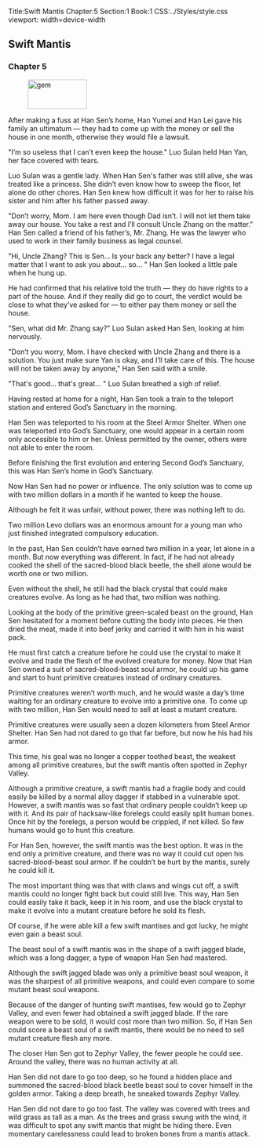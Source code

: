 Title:Swift Mantis 
Chapter:5 
Section:1 
Book:1 
CSS:../Styles/style.css 
viewport: width=device-width
  
## Swift Mantis
### Chapter 5 
<figure>
	<img src="../Images/gem.gif" alt="gem" id="gem" width="120" height="60" />
</figure>
  

  
  After making a fuss at Han Sen’s home, Han Yumei and Han Lei gave his family an ultimatum — they had to come up with the money or sell the house in one month, otherwise they would file a lawsuit.

"I’m so useless that I can’t even keep the house." Luo Sulan held Han Yan, her face covered with tears.

Luo Sulan was a gentle lady. When Han Sen's father was still alive, she was treated like a princess. She didn’t even know how to sweep the floor, let alone do other chores. Han Sen knew how difficult it was for her to raise his sister and him after his father passed away.

"Don’t worry, Mom. I am here even though Dad isn’t. I will not let them take away our house. You take a rest and I’ll consult Uncle Zhang on the matter." Han Sen called a friend of his father’s, Mr. Zhang. He was the lawyer who used to work in their family business as legal counsel.

"Hi, Uncle Zhang? This is Sen... Is your back any better? I have a legal matter that I want to ask you about… so… " Han Sen looked a little pale when he hung up.

He had confirmed that his relative told the truth — they do have rights to a part of the house. And if they really did go to court, the verdict would be close to what they’ve asked for — to either pay them money or sell the house.

"Sen, what did Mr. Zhang say?" Luo Sulan asked Han Sen, looking at him nervously.

"Don’t you worry, Mom. I have checked with Uncle Zhang and there is a solution. You just make sure Yan is okay, and I’ll take care of this. The house will not be taken away by anyone," Han Sen said with a smile.

"That's good…  that's great… " Luo Sulan breathed a sigh of relief.

Having rested at home for a night, Han Sen took a train to the teleport station and entered God’s Sanctuary in the morning.

Han Sen was teleported to his room at the Steel Armor Shelter. When one was teleported into God’s Sanctuary, one would appear in a certain room only accessible to him or her. Unless permitted by the owner, others were not able to enter the room.

Before finishing the first evolution and entering Second God’s Sanctuary, this was Han Sen’s home in God’s Sanctuary.

Now Han Sen had no power or influence. The only solution was to come up with two million dollars in a month if he wanted to keep the house.

Although he felt it was unfair, without power, there was nothing left to do.

Two million Levo dollars was an enormous amount for a young man who just finished integrated compulsory education.

In the past, Han Sen couldn’t have earned two million in a year, let alone in a month. But now everything was different. In fact, if he had not already cooked the shell of the sacred-blood black beetle, the shell alone would be worth one or two million.

Even without the shell, he still had the black crystal that could make creatures evolve. As long as he had that, two million was nothing.

Looking at the body of the primitive green-scaled beast on the ground, Han Sen hesitated for a moment before cutting the body into pieces. He then dried the meat, made it into beef jerky and carried it with him in his waist pack.

He must first catch a creature before he could use the crystal to make it evolve and trade the flesh of the evolved creature for money. Now that Han Sen owned a suit of sacred-blood-beast soul armor, he could up his game and start to hunt primitive creatures instead of ordinary creatures.

Primitive creatures weren’t worth much, and he would waste a day’s time waiting for an ordinary creature to evolve into a primitive one. To come up with two million, Han Sen would need to sell at least a mutant creature.

Primitive creatures were usually seen a dozen kilometers from Steel Armor Shelter. Han Sen had not dared to go that far before, but now he his had his armor.

This time, his goal was no longer a copper toothed beast, the weakest among all primitive creatures, but the swift mantis often spotted in Zephyr Valley.

Although a primitive creature, a swift mantis had a fragile body and could easily be killed by a normal alloy dagger if stabbed in a vulnerable spot. However, a swift mantis was so fast that ordinary people couldn’t keep up with it. And its pair of hacksaw-like forelegs could easily split human bones. Once hit by the forelegs, a person would be crippled, if not killed. So few humans would go to hunt this creature.

For Han Sen, however, the swift mantis was the best option. It was in the end only a primitive creature, and there was no way it could cut open his sacred-blood-beast soul armor. If he couldn’t be hurt by the mantis, surely he could kill it.

The most important thing was that with claws and wings cut off, a swift mantis could no longer fight back but could still live. This way, Han Sen could easily take it back, keep it in his room, and use the black crystal to make it evolve into a mutant creature before he sold its flesh.

Of course, if he were able kill a few swift mantises and got lucky, he might even gain a beast soul.

The beast soul of a swift mantis was in the shape of a swift jagged blade, which was a long dagger, a type of weapon Han Sen had mastered.

Although the swift jagged blade was only a primitive beast soul weapon, it was the sharpest of all primitive weapons, and could even compare to some mutant beast soul weapons.

Because of the danger of hunting swift mantises, few would go to Zephyr Valley, and even fewer had obtained a swift jagged blade. If the rare weapon were to be sold, it would cost more than two million. So, if Han Sen could score a beast soul of a swift mantis, there would be no need to sell mutant creature flesh any more.

The closer Han Sen got to Zephyr Valley, the fewer people he could see. Around the valley, there was no human activity at all.

Han Sen did not dare to go too deep, so he found a hidden place and summoned the sacred-blood black beetle beast soul to cover himself in the golden armor. Taking a deep breath, he sneaked towards Zephyr Valley.

Han Sen did not dare to go too fast. The valley was covered with trees and wild grass as tall as a man. As the trees and grass swung with the wind, it was difficult to spot any swift mantis that might be hiding there. Even momentary carelessness could lead to broken bones from a mantis attack.
